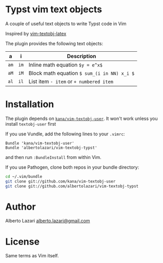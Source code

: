 # Typst vim text objects
A couple of useful text objects to write Typst code in Vim

Inspired by [vim-textobj-latex](https://github.com/rbonvall/vim-textobj-latex/tree/master)

The plugin provides the following text objects:

|a   |i   |Description                                |
|----|----|-------------------------------------------|
|`am`|`im`|Inline math equation `$y = e^x$`           |
|`aM`|`iM`|Block math equation `$ sum_(i in NN) x_i $`|
|`al`|`il`|List item `- item` or `+ numbered item`    |

# Installation
The plugin depends on [`kana/vim-textobj-user`](https://github.com/kana/vim-textobj-user).
It won't work unless you install `textobj-user` first

If you use Vundle, add the following lines to your `.vimrc`:
```vim
Bundle 'kana/vim-textobj-user'
Bundle 'albertolazari/vim-textobj-typst'
```

and then run `:BundleInstall` from within Vim.

If you use Pathogen, clone both repos in your bundle directory:
```bash
cd ~/.vim/bundle
git clone git://github.com/kana/vim-textobj-user
git clone git://github.com/albertolazari/vim-textobj-typst
```

# Author
Alberto Lazari <alberto.lazari@gmail.com>

# License
Same terms as Vim itself.
